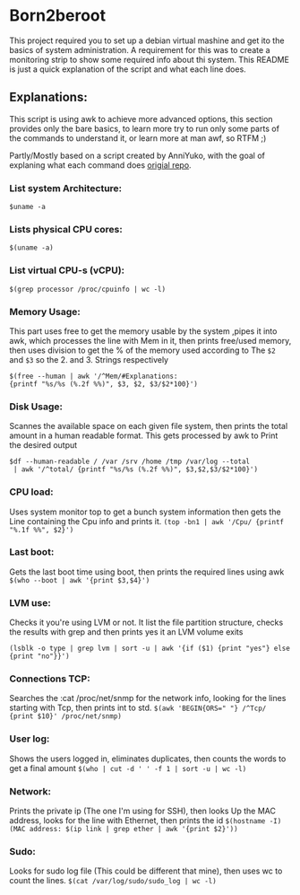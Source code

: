 # Born2beroot
This project required you to set up a debian virtual mashine and get ito the basics of system administration.
A requirement for this was to create a monitoring strip to show some required info about thi system.
This README is just a quick explanation of the script and what each line does.

## Explanations:
This script is using awk to achieve more advanced options, this section
provides only the bare basics, to learn more try to run only some parts 
of the commands to understand it, or learn more at man awf, so RTFM ;)

Partly/Mostly based on a script created by AnniYuko, with the goal of
explaning what each command does [origial repo](https://github.com/AnniYuko/42cursus/tree/main/born2beroot).
### List system Architecture:
`$uname -a`
### Lists physical CPU cores:
`$(uname -a)`

### List virtual CPU-s (vCPU):
`$(grep processor /proc/cpuinfo | wc -l)`

### Memory Usage:
This part uses free to get the memory usable by the system ,pipes
it into awk, which processes the line with Mem in it, then prints
free/used memory, then uses division to get the % of the memory used
according to The `$2` and `$3` so the 2. and 3. Strings respectively
```
$(free --human | awk '/^Mem/#Explanations:
{printf "%s/%s (%.2f %%)", $3, $2, $3/$2*100}')
```

### Disk Usage:
Scannes the available space on each given file system, then prints the total amount in a human readable format. This gets processed by awk to
Print the desired output
```
$df --human-readable / /var /srv /home /tmp /var/log --total
 | awk '/^total/ {printf "%s/%s (%.2f %%)", $3,$2,$3/$2*100}')
```

### CPU load:
Uses system monitor top to get a bunch system information then gets the
Line containing the Cpu info and prints it.
`(top -bn1 | awk '/Cpu/ {printf "%.1f %%", $2}')`

### Last boot:
Gets the last boot time using boot, then prints the
required lines using awk
`$(who --boot | awk '{print $3,$4}')`

### LVM use:
Checks it you're using LVM or not. It list the file partition
structure, checks the results with grep and then prints yes it an LVM
volume exits
```
(lsblk -o type | grep lvm | sort -u | awk '{if ($1) {print "yes"} else {print "no"}}')
```
### Connections TCP:
Searches the :cat /proc/net/snmp for the network info,
looking for the lines starting with Tcp, then prints int to std.
`$(awk 'BEGIN{ORS=" "} /^Tcp/ {print $10}' /proc/net/snmp)`

### User log:
Shows the users logged in, eliminates duplicates, then counts
the words to get a final amount
`$(who | cut -d ' ' -f 1 | sort -u | wc -l)`

### Network:
Prints the private ip (The one I'm using for SSH), then looks
Up the MAC address, looks for the line with Ethernet, then prints the id
`$(hostname -I) (MAC address: $(ip link | grep ether | awk '{print $2}'))`

### Sudo:
Looks for sudo log file (This could be different that mine), then
uses wc to count the lines.
`$(cat /var/log/sudo/sudo_log | wc -l)`
